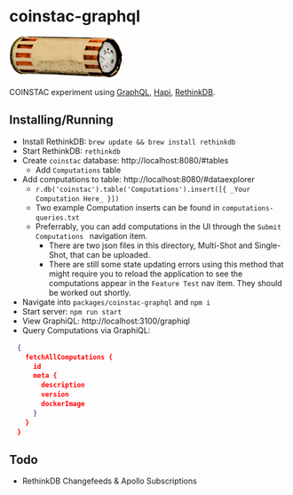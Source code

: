 # coinstac-graphql

<img src="https://raw.githubusercontent.com/MRN-Code/coinstac/master/img/coinstac.png" height="75px">

COINSTAC experiment using [GraphQL](http://graphql.org/), [Hapi](https://hapijs.com/), [RethinkDB](https://www.rethinkdb.com/).

## Installing/Running

  * Install RethinkDB: `brew update && brew install rethinkdb`
  * Start RethinkDB: `rethinkdb`
  * Create `coinstac` database: http://localhost:8080/#tables
    * Add `Computations` table
  * Add computations to table: http://localhost:8080/#dataexplorer
    * `r.db('coinstac').table('Computations').insert([{ _Your Computation Here_ }])`
    * Two example Computation inserts can be found in `computations-queries.txt`
    * Preferrably, you can add computations in the UI through the `Submit Computations ` navigation item.
      * There are two json files in this directory, Multi-Shot and Single-Shot, that can be uploaded.
      * There are still some state updating errors using this method that might require you to reload the application
      to see the computations appear in the `Feature Test` nav item. They should be worked out shortly. 
  * Navigate into `packages/coinstac-graphql` and `npm i`
  * Start server: `npm run start`
  * View GraphiQL: http://localhost:3100/graphiql
  * Query Computations via GraphiQL:
  ```json 
    {
      fetchAllComputations {
        id
        meta {
          description
          version
          dockerImage
        }
      }
    }
  ```

## Todo
  * RethinkDB Changefeeds & Apollo Subscriptions
